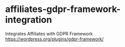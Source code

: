# affiliates-gdpr-framework-integration
Integrates Affiliates with GDPR Framework
https://wordpress.org/plugins/gdpr-framework/

